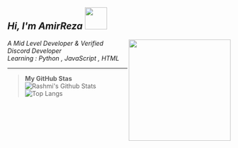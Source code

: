 <h2><em> Hi, I'm AmirReza <img src="https://cdn.discordapp.com/emojis/854285049260539914.gif?size=128&quality=lossless" width="50"></h2>
<img align='right' src="https://cdn.discordapp.com/attachments/869114893096345600/911259802364178463/Logo.png" width="230">
<p>A Mid Level Developer & Verified Discord Developer </br>Learning : 
Python , JavaScript , HTML
</em></p>

---


> **My GitHub Stas**
![Rashmi's Github Stats](https://github-readme-stats.vercel.app/api?username=Self-ar&count_private=true&show_icons=true&include_all_commits=true)
![Top Langs](https://github-readme-stats.vercel.app/api/top-langs/?username=Ar-self&hide=TeX&layout=compact)
